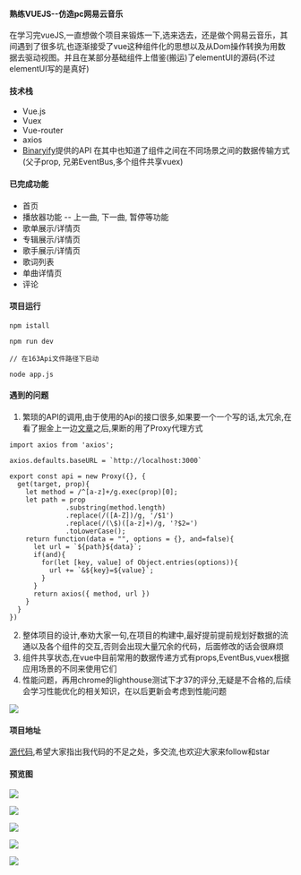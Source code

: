 #### 熟练VUEJS--仿造pc网易云音乐
在学习完vueJS,一直想做个项目来锻炼一下,选来选去，还是做个网易云音乐，其间遇到了很多坑,也逐渐接受了vue这种组件化的思想以及从Dom操作转换为用数据去驱动视图。并且在某部分基础组件上借鉴(搬运)了elementUI的源码(不过elementUI写的是真好)
#### 技术栈
+ Vue.js
+ Vuex
+ Vue-router
+ axios
+ [Binaryify](https://github.com/Binaryify/NeteaseCloudMusicApi)提供的API
在其中也知道了组件之间在不同场景之间的数据传输方式(父子prop, 兄弟EventBus,多个组件共享vuex)
#### 已完成功能
+ 首页
+ 播放器功能 -- 上一曲, 下一曲, 暂停等功能
+ 歌单展示/详情页
+ 专辑展示/详情页
+ 歌手展示/详情页
+ 歌词列表
+ 单曲详情页
+ 评论
#### 项目运行

```
npm istall 

npm run dev

// 在163Api文件路径下启动

node app.js
```

#### 遇到的问题
1. 繁琐的API的调用,由于使用的Api的接口很多,如果要一个一个写的话,太冗余,在看了掘金上一边[文章](https://juejin.im/post/5a6fd23ff265da3e4a6fc189)之后,果断的用了Proxy代理方式

```
import axios from 'axios';

axios.defaults.baseURL = `http://localhost:3000`

export const api = new Proxy({}, {
  get(target, prop){
    let method = /^[a-z]+/g.exec(prop)[0];
    let path = prop
              .substring(method.length)
              .replace(/([A-Z])/g, '/$1')
              .replace(/(\$)([a-z]+)/g, '?$2=')
              .toLowerCase();
    return function(data = "", options = {}, and=false){
      let url = `${path}${data}`;
      if(and){
        for(let [key, value] of Object.entries(options)){
          url += `&${key}=${value}`;        
        }
      } 
      return axios({ method, url })
    }
  } 
})

```

2. 整体项目的设计,奉劝大家一句,在项目的构建中,最好提前提前规划好数据的流通以及各个组件的交互,否则会出现大量冗余的代码，后面修改的话会很麻烦
3. 组件共享状态,在vue中目前常用的数据传递方式有props,EventBus,vuex根据应用场景的不同来使用它们
4. 性能问题，再用chrome的lighthouse测试下才37的评分,无疑是不合格的,后续会学习性能优化的相关知识，在以后更新会考虑到性能问题

![](https://github.com/SGAMERyu/vue-163-music/blob/master/images/1.png)

#### 项目地址

[源代码](https://github.com/SGAMERyu/vue-163-music),希望大家指出我代码的不足之处，多交流,也欢迎大家来follow和star
#### 预览图

![](https://github.com/SGAMERyu/vue-163-music/blob/master/images/2.png)

![](https://github.com/SGAMERyu/vue-163-music/blob/master/images/3.png)

![](https://github.com/SGAMERyu/vue-163-music/blob/master/images/4.png)

![](https://github.com/SGAMERyu/vue-163-music/blob/master/images/5.png)

![](https://github.com/SGAMERyu/vue-163-music/blob/master/images/6.png)


